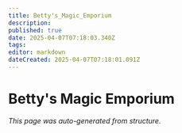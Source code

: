 ```yaml
---
title: Betty's_Magic_Emporium
description: 
published: true
date: 2025-04-07T07:18:03.340Z
tags: 
editor: markdown
dateCreated: 2025-04-07T07:18:01.091Z
---
```


# Betty's Magic Emporium

*This page was auto-generated from structure.*